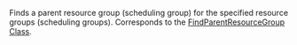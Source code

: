 Finds a parent resource group (scheduling group) for the specified resource groups (scheduling groups).
Corresponds to the [FindParentResourceGroup Class](https://msdn.microsoft.com/library/microsoft.crm.sdk.messages.findparentresourcegrouprequest.aspx).
